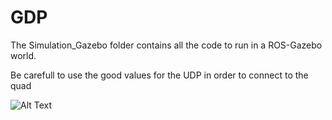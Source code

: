 # GDP

The Simulation_Gazebo folder contains all the code to run in a ROS-Gazebo world.

Be carefull to use the good values for the UDP in order to connect to the quad

![Alt Text](/Gifs/Raw/animation.gif)
